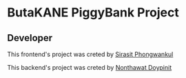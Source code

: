 # ButaKANE PiggyBank Project

## Developer

This frontend's project was creted by <a href='https://shiraf.net' target="_blank" rel="noopener">Sirasit Phongwankul</a>

This backend's project was creted by <a href='https://lysist.shiraf.net' target="_blank" rel="noopener">Nonthawat Doypinit</a>
